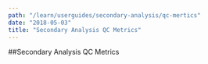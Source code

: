 ```yaml
---
path: "/learn/userguides/secondary-analysis/qc-mertics"
date: "2018-05-03"
title: "Secondary Analysis QC Metrics"
---
```


##Secondary Analysis QC Metrics